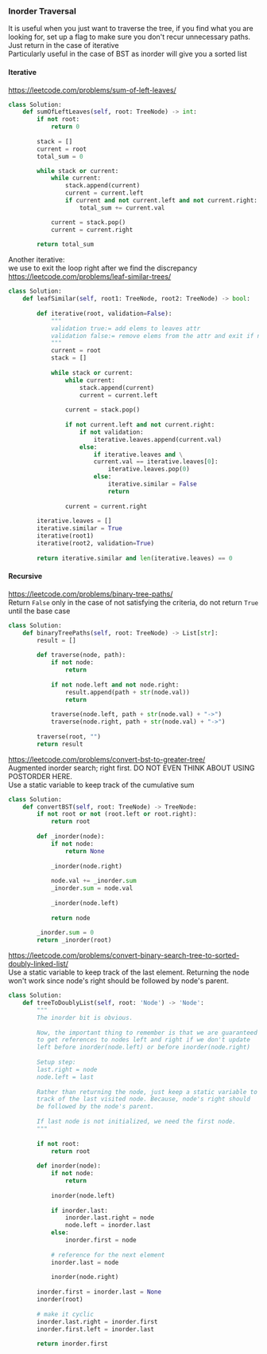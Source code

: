 ### Inorder Traversal


It is useful when you just want to traverse the tree, if you find what you are looking for, set up a flag to make sure you don't recur unnecessary paths. Just return in the case of iterative <br />
Particularly useful in the case of BST as inorder will give you a sorted list
#### Iterative
https://leetcode.com/problems/sum-of-left-leaves/
```py
class Solution:
    def sumOfLeftLeaves(self, root: TreeNode) -> int:
        if not root:
            return 0
        
        stack = []
        current = root
        total_sum = 0

        while stack or current:
            while current:
                stack.append(current)
                current = current.left
                if current and not current.left and not current.right:
                    total_sum += current.val

            current = stack.pop()
            current = current.right
            
        return total_sum
```
Another iterative: <br />
we use to exit the loop right after we find the discrepancy <br />
https://leetcode.com/problems/leaf-similar-trees/
```py
class Solution:
    def leafSimilar(self, root1: TreeNode, root2: TreeNode) -> bool:
        
        def iterative(root, validation=False):
            """
            validation true:= add elems to leaves attr
            validation false:= remove elems from the attr and exit if not match
            """
            current = root
            stack = []
            
            while stack or current:
                while current:
                    stack.append(current)
                    current = current.left
                
                current = stack.pop()
                
                if not current.left and not current.right:
                    if not validation:
                        iterative.leaves.append(current.val)
                    else:
                        if iterative.leaves and \
                        current.val == iterative.leaves[0]:
                            iterative.leaves.pop(0)
                        else:
                            iterative.similar = False
                            return
                
                current = current.right
        
        iterative.leaves = []
        iterative.similar = True
        iterative(root1)
        iterative(root2, validation=True)
        
        return iterative.similar and len(iterative.leaves) == 0
```
#### Recursive 
https://leetcode.com/problems/binary-tree-paths/ <br />
Return `False` only in the case of not satisfying the criteria, do not return `True` until the base case
```py
class Solution:
    def binaryTreePaths(self, root: TreeNode) -> List[str]:
        result = []
        
        def traverse(node, path):
            if not node:
                return
            
            if not node.left and not node.right:
                result.append(path + str(node.val))
                return            
            
            traverse(node.left, path + str(node.val) + "->")
            traverse(node.right, path + str(node.val) + "->")
            
        traverse(root, "")
        return result
```
https://leetcode.com/problems/convert-bst-to-greater-tree/ <br />
Augmented inorder search; right first. DO NOT EVEN THINK ABOUT USING POSTORDER HERE. <br />
Use a static variable to keep track of the cumulative sum
```py
class Solution:
    def convertBST(self, root: TreeNode) -> TreeNode:
        if not root or not (root.left or root.right):
            return root
        
        def _inorder(node):
            if not node:
                return None
            
            _inorder(node.right)
            
            node.val += _inorder.sum
            _inorder.sum = node.val
            
            _inorder(node.left)
            
            return node
        
        _inorder.sum = 0
        return _inorder(root)
```
https://leetcode.com/problems/convert-binary-search-tree-to-sorted-doubly-linked-list/ <br />
Use a static variable to keep track of the last element. Returning the node won't work since node's right should be followed by node's parent.
```py
class Solution:
    def treeToDoublyList(self, root: 'Node') -> 'Node':
        """
        The inorder bit is obvious.
        
        Now, the important thing to remember is that we are guaranteed 
        to get references to nodes left and right if we don't update 
        left before inorder(node.left) or before inorder(node.right)
        
        Setup step: 
        last.right = node
        node.left = last
        
        Rather than returning the node, just keep a static variable to keep
        track of the last visited node. Because, node's right should 
        be followed by the node's parent.
        
        If last node is not initialized, we need the first node.
        """
        
        if not root:
            return root
        
        def inorder(node):
            if not node:
                return
            
            inorder(node.left)
            
            if inorder.last:
                inorder.last.right = node
                node.left = inorder.last
            else:
                inorder.first = node
            
            # reference for the next element
            inorder.last = node
            
            inorder(node.right)
        
        inorder.first = inorder.last = None
        inorder(root)
        
        # make it cyclic
        inorder.last.right = inorder.first
        inorder.first.left = inorder.last
        
        return inorder.first
```